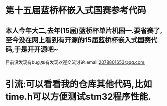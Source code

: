 # 第十五届蓝桥杯嵌入式国赛参考代码
## 本人今年大二,去年(15届)蓝桥杯单片机国一.要省赛了,至今没在网上看到有开源的15届蓝桥杯嵌入式国赛代码,于是开开源吧~
目前没发现有bug,如有发现欢迎交流讨论.email:2078801653@qq.com;
# 引流:可以看看我的仓库其他代码,比如time.h可以方便测试stm32程序性能.
